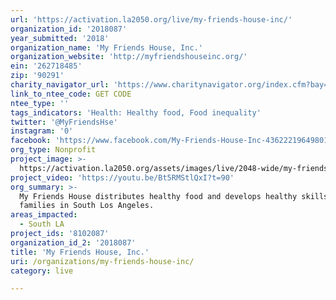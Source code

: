 ```yaml
---
url: 'https://activation.la2050.org/live/my-friends-house-inc/'
organization_id: '2018087'
year_submitted: '2018'
organization_name: 'My Friends House, Inc.'
organization_website: 'http://myfriendshouseinc.org/'
ein: '262718485'
zip: '90291'
charity_navigator_url: 'https://www.charitynavigator.org/index.cfm?bay=search.profile&ein=262718485'
link_to_ntee_code: GET CODE
ntee_type: ''
tags_indicators: 'Health: Healthy food, Food inequality'
twitter: '@MyFriendsHse'
instagram: '0'
facebook: 'https://www.facebook.com/My-Friends-House-Inc-436222196498017/'
org_type: Nonprofit
project_image: >-
  https://activation.la2050.org/assets/images/live/2048-wide/my-friends-house-inc.jpg
project_video: 'https://youtu.be/Bt5RMStlQxI?t=90'
org_summary: >-
  My Friends House distributes healthy food and develops healthy skills with
  families in South Los Angeles.
areas_impacted:
  - South LA
project_ids: '8102087'
organization_id_2: '2018087'
title: 'My Friends House, Inc.'
uri: /organizations/my-friends-house-inc/
category: live

---
```

